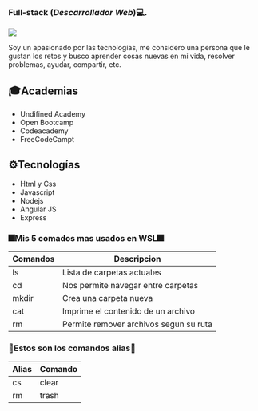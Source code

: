 ### Full-stack (*Descarrollador Web*)💻.

<a href="https://github.com/ivanpachecos"><img src="https://img.shields.io/static/v1?label=&message=github profile&color=fbfbfb&logo=github&logoColor=black&style=social"></a>


Soy un apasionado por las tecnologías, me considero una persona que le gustan los retos y busco aprender cosas nuevas en mi vida, resolver problemas, ayudar, compartir, etc.

## 🎓Academias
- Undifined Academy
- Open Bootcamp
- Codeacademy
- FreeCodeCampt

## ⚙️Tecnologías
- Html y Css
- Javascript
- Nodejs
- Angular JS
- Express



### 🎆Mis 5 comados mas usados en WSL🎆

| Comandos | Descripcion                            |
| -------- | -------------------------------------- |
| ls       | Lista de carpetas actuales             |
| cd       | Nos permite navegar entre carpetas     |
| mkdir    | Crea una carpeta nueva                 |
| cat      | Imprime el contenido de un archivo     |
| rm       | Permite remover archivos segun su ruta |

### 🎇Estos son los comandos alias🎇
|**Alias**  | **Comando**    |
|-----------|----------------|
| cs        | clear          |
| rm        | trash          |

